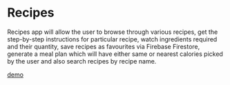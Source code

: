 
# Recipes

Recipes app will allow the user to browse through various recipes, get the step-by-step instructions for particular recipe, watch ingredients required and their quantity, save recipes as favourites via Firebase Firestore, generate a meal plan which will have either same or nearest calories picked by the user and also search recipes by recipe name.


[demo](https://github.com/MayankPatel85/Recipes-iOS/assets/72483518/e4d79e40-a172-4f0c-8cb4-8bca3e02d68e)
